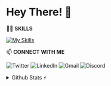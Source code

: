   # Hey There! 👋

  🧑‍💻 **SKILLS**
  
  [![My Skills](https://skillicons.dev/icons?i=java,html,css,js,bootstrap,jquery,mongodb,express,react,nodejs,git,github&perline=6)](https://skillicons.dev)
  
  📫 **CONNECT WITH ME** 

  ![Twitter](https://img.shields.io/badge/Twitter-%231DA1F2.svg?style=for-the-badge&logo=Twitter&logoColor=white)
  ![LinkedIn](https://img.shields.io/badge/linkedin-%230077B5.svg?style=for-the-badge&logo=linkedin&logoColor=white)
  ![Gmail](https://img.shields.io/badge/Gmail-D14836?style=for-the-badge&logo=gmail&logoColor=white)
  ![Discord](https://img.shields.io/badge/%3CServer%3E-%237289DA.svg?style=for-the-badge&logo=discord&logoColor=white)
<!---
sourabhBisht27/sourabhBisht27 is a ✨ special ✨ repository because its `README.md` (this file) appears on your GitHub profile.
You can click the Preview link to take a look at your changes.
--->

<details>
  <summary>Github Stats ⚡</summary>
  
  <a href="#">![Github stats](https://github-readme-stats.vercel.app/api?username=sourabhBisht&theme=radical&count_private=true&hide_border=true&line_height=20)</a>
  </br>
  <a href="#">![Top Langs](https://github-readme-stats.vercel.app/api/top-langs/?username=sourabhBisht27&layout=compact&theme=radical&count_private=true&hide_border=true)</a>
</details>
